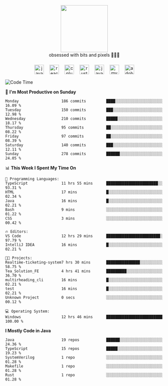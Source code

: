 


  <div align="center">
    
   <img src = "https://i.postimg.cc/W1R4TF4j/d6kpuve-c97567cf-518b-4b86-a271-5c89d88d22f7.gif"  width=150px height=150px />
 </div>

<div align="center">
  obsessed with bits and pixels 🧑‍💻🎨
</div>

  ###
<div align="center">
 <img src="https://cdn.jsdelivr.net/gh/devicons/devicon/icons/javascript/javascript-original.svg" height="30" alt="javascript logo"  />
  <img width="10" />
  <img src="https://cdn.jsdelivr.net/gh/devicons/devicon/icons/react/react-original.svg" height="30" alt="react logo"  />
  <img width="10" />
   <!--<img src="https://cdn.jsdelivr.net/gh/devicons/devicon/icons/nodejs/nodejs-original.svg" height="30" alt="nodejs logo"  />
  <img width="10" />
 <img src="https://cdn.jsdelivr.net/gh/devicons/devicon/icons/flutter/flutter-original.svg" height="30" alt="flutter logo"  />
 <img width="10" />-->
  <img src="https://cdn.jsdelivr.net/gh/devicons/devicon/icons/cplusplus/cplusplus-original.svg" height="30" alt="cpluplus logo"  />
  <img width="10" />
    <img src="https://cdn.jsdelivr.net/gh/devicons/devicon/icons/rust/rust-original.svg" height="30" alt="rust logo"  />
  <img width="10" />
  <img src="https://cdn.jsdelivr.net/gh/devicons/devicon/icons/java/java-original.svg" height="30" alt="java logo"  />
  <img width="10" />
  <img src="https://skillicons.dev/icons?i=mysql" height="30" alt="mysql logo"  />
  <img width="10" />
  <img src="https://skillicons.dev/icons?i=pr" height="30" alt="adobepremierepro logo"  />
</div>

<!--START_SECTION:waka-->
![Code Time](http://img.shields.io/badge/Code%20Time-2%2C064%20hrs%2027%20mins-blue)

📅 **I'm Most Productive on Sunday** 

```text
Monday                   186 commits         ████░░░░░░░░░░░░░░░░░░░░░   16.09 % 
Tuesday                  150 commits         ███░░░░░░░░░░░░░░░░░░░░░░   12.98 % 
Wednesday                210 commits         █████░░░░░░░░░░░░░░░░░░░░   18.17 % 
Thursday                 95 commits          ██░░░░░░░░░░░░░░░░░░░░░░░   08.22 % 
Friday                   97 commits          ██░░░░░░░░░░░░░░░░░░░░░░░   08.39 % 
Saturday                 140 commits         ███░░░░░░░░░░░░░░░░░░░░░░   12.11 % 
Sunday                   278 commits         ██████░░░░░░░░░░░░░░░░░░░   24.05 % 
```


📊 **This Week I Spent My Time On** 

```text
💬 Programming Languages: 
TypeScript               11 hrs 55 mins      ███████████████████████░░   93.31 % 
HTML                     17 mins             █░░░░░░░░░░░░░░░░░░░░░░░░   02.34 % 
Java                     16 mins             █░░░░░░░░░░░░░░░░░░░░░░░░   02.21 % 
Bash                     9 mins              ░░░░░░░░░░░░░░░░░░░░░░░░░   01.22 % 
CSS                      3 mins              ░░░░░░░░░░░░░░░░░░░░░░░░░   00.42 % 

🔥 Editors: 
VS Code                  12 hrs 29 mins      ████████████████████████░   97.79 % 
IntelliJ IDEA            16 mins             █░░░░░░░░░░░░░░░░░░░░░░░░   02.21 % 

🐱‍💻 Projects: 
Realtime-ticketing-system7 hrs 30 mins       ███████████████░░░░░░░░░░   58.75 % 
Tea_Solution_FE          4 hrs 41 mins       █████████░░░░░░░░░░░░░░░░   36.70 % 
multirheading_cli        16 mins             █░░░░░░░░░░░░░░░░░░░░░░░░   02.21 % 
test                     16 mins             █░░░░░░░░░░░░░░░░░░░░░░░░   02.21 % 
Unknown Project          0 secs              ░░░░░░░░░░░░░░░░░░░░░░░░░   00.12 % 

💻 Operating System: 
Windows                  12 hrs 46 mins      █████████████████████████   100.00 % 
```

**I Mostly Code in Java** 

```text
Java                     19 repos            ██████░░░░░░░░░░░░░░░░░░░   24.36 % 
TypeScript               15 repos            █████░░░░░░░░░░░░░░░░░░░░   19.23 % 
SystemVerilog            1 repo              ░░░░░░░░░░░░░░░░░░░░░░░░░   01.28 % 
Makefile                 1 repo              ░░░░░░░░░░░░░░░░░░░░░░░░░   01.28 % 
Rust                     1 repo              ░░░░░░░░░░░░░░░░░░░░░░░░░   01.28 % 
```




<!--END_SECTION:waka-->
